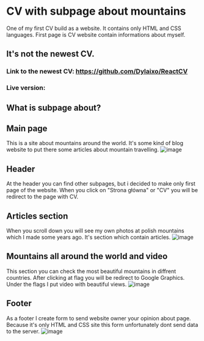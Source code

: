 # CV with subpage about mountains 
One of my first CV build as a website. It contains only HTML and CSS languages. First page is CV website contain informations about myself.
## It's not the newest CV. 
### Link to the newest CV: https://github.com/Dylaixo/ReactCV 
### Live  version: 
## What is subpage about?
## Main page
This is a site about mountains around the world. It's some kind of blog website to put there some articles about mountain travelling.
![image](https://github.com/Dylaixo/CV-html-css-only/assets/100869542/727cb38e-03c7-47df-a026-eceda3d1bde9)
## Header
At the header you can find other subpages, but i decided to make only first page of the website. When you click on "Strona główna" or "CV" you will be redirect to the page with CV.
## Articles section
When you scroll down you will see my own photos at polish mountains which I made some years ago. It's section which contain articles.
![image](https://github.com/Dylaixo/CV-html-css-only/assets/100869542/6f8eb8a1-bb80-4b31-bf96-4971c1ab9fdc)
## Mountains all around the world and video
This section you can check the most beautiful mountains in diffrent countries. After clicking at flag you will be redirect to Google Graphics. Under the flags I put video with beautiful views.
![image](https://github.com/Dylaixo/CV-html-css-only/assets/100869542/c7fdeddd-2785-42a6-bcf4-08da5bd6e551)
## Footer
As a footer I create form to send website owner your opinion about page. Because it's only HTML and CSS site this form unfortunately dont send data to the server.
![image](https://github.com/Dylaixo/CV-html-css-only/assets/100869542/9b943182-f6f7-4c9b-8547-a04c4c21ae88)
